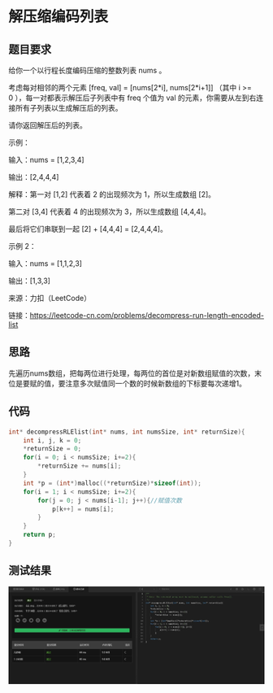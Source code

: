 # 解压缩编码列表
## 题目要求
给你一个以行程长度编码压缩的整数列表 nums 。

考虑每对相邻的两个元素 [freq, val] = [nums[2\*i], nums[2\*i+1]] （其中 i >= 0 ），每一对都表示解压后子列表中有 freq 个值为 val 的元素，你需要从左到右连接所有子列表以生成解压后的列表。

请你返回解压后的列表。

示例：

输入：nums = [1,2,3,4]

输出：[2,4,4,4]

解释：第一对 [1,2] 代表着 2 的出现频次为 1，所以生成数组 [2]。

第二对 [3,4] 代表着 4 的出现频次为 3，所以生成数组 [4,4,4]。

最后将它们串联到一起 [2] + [4,4,4] = [2,4,4,4]。

示例 2：

输入：nums = [1,1,2,3]

输出：[1,3,3]

来源：力扣（LeetCode）

链接：https://leetcode-cn.com/problems/decompress-run-length-encoded-list
## 思路
先遍历nums数组，把每两位进行处理，每两位的首位是对新数组赋值的次数，末位是要赋的值，要注意多次赋值同一个数的时候新数组的下标要每次递增1。
## 代码
```c
int* decompressRLElist(int* nums, int numsSize, int* returnSize){
    int i, j, k = 0;
    *returnSize = 0;
    for(i = 0; i < numsSize; i+=2){
        *returnSize += nums[i];
    }
    int *p = (int*)malloc((*returnSize)*sizeof(int));
    for(i = 1; i < numsSize; i+=2){
        for(j = 0; j < nums[i-1]; j++){//赋值次数
            p[k++] = nums[i];
        }
    }
    return p;
}
```
## 测试结果
![解压缩编码列表](https://github.com/xycg529/Summer/blob/master/1.%E7%AE%97%E6%B3%95/%E8%A7%A3%E5%8E%8B%E7%BC%A9%E7%BC%96%E7%A0%81%E5%88%97%E8%A1%A8.JPG)
